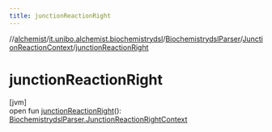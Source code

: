 ```yaml
---
title: junctionReactionRight
---
```

//[alchemist](../../../../index.html)/[it.unibo.alchemist.biochemistrydsl](../../index.html)/[BiochemistrydslParser](../index.html)/[JunctionReactionContext](index.html)/[junctionReactionRight](junction-reaction-right.html)



# junctionReactionRight



[jvm]\
open fun [junctionReactionRight](junction-reaction-right.html)(): [BiochemistrydslParser.JunctionReactionRightContext](../-junction-reaction-right-context/index.html)




